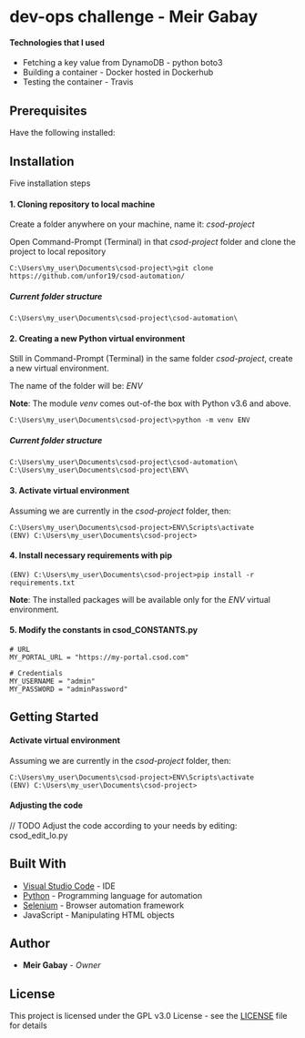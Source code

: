 # dev-ops challenge - Meir Gabay

#### Technologies that I used ####

* Fetching a key value from DynamoDB - python boto3
* Building a container - Docker hosted in Dockerhub
* Testing the container - Travis


## Prerequisites

Have the following installed:

## Installation

Five installation steps

#### 1. Cloning repository to local machine

Create a folder anywhere on your machine, name it: *csod-project*

Open Command-Prompt (Terminal) in that *csod-project* folder and clone the project to local repository
```
C:\Users\my_user\Documents\csod-project\>git clone https://github.com/unfor19/csod-automation/
```

##### Current folder structure #####
```
C:\Users\my_user\Documents\csod-project\csod-automation\
```

#### 2. Creating a new Python virtual environment
Still in Command-Prompt (Terminal) in the same folder *csod-project*, create a new virtual environment.

The name of the folder will be: *ENV*

**Note**: The module *venv* comes out-of-the box with Python v3.6 and above.
```
C:\Users\my_user\Documents\csod-project\>python -m venv ENV
```

##### Current folder structure #####
```
C:\Users\my_user\Documents\csod-project\csod-automation\
C:\Users\my_user\Documents\csod-project\ENV\
```

#### 3. Activate virtual environment ####
Assuming we are currently in the *csod-project* folder, then:

```
C:\Users\my_user\Documents\csod-project>ENV\Scripts\activate
(ENV) C:\Users\my_user\Documents\csod-project>
```

#### 4. Install necessary requirements with pip ####

``` (ENV) C:\Users\my_user\Documents\csod-project>pip install -r requirements.txt ```

**Note**: The installed packages will be available only for the *ENV* virtual environment.

#### 5. Modify the constants in csod_CONSTANTS.py ####
```
# URL
MY_PORTAL_URL = "https://my-portal.csod.com"

# Credentials
MY_USERNAME = "admin"
MY_PASSWORD = "adminPassword"
```

## Getting Started

#### Activate virtual environment ####
Assuming we are currently in the *csod-project* folder, then:

```
C:\Users\my_user\Documents\csod-project>ENV\Scripts\activate
(ENV) C:\Users\my_user\Documents\csod-project>
```

#### Adjusting the code ####
// TODO
Adjust the code according to your needs by editing: csod_edit_lo.py

## Built With

* [Visual Studio Code](https://code.visualstudio.com/) - IDE
* [Python](https://www.python.org) - Programming language for automation
* [Selenium](https://www.seleniumhq.org/) - Browser automation framework
* JavaScript - Manipulating HTML objects

## Author

* **Meir Gabay** - *Owner*

## License

This project is licensed under the GPL v3.0 License - see the [LICENSE](LICENSE) file for details
